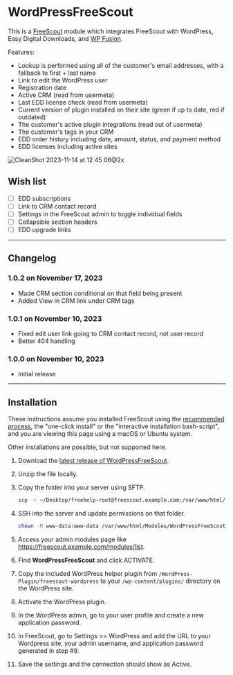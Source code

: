 # WordPressFreeScout

This is a [FreeScout](https://freescout.net/) module which integrates FreeScout with WordPress, Easy Digital Downloads, and <a href="https://wpfusion.com">WP Fusion</a>.

Features:

- Lookup is performed using all of the customer's email addresses, with a fallback to first + last name
- Link to edit the WordPress user
- Registration date
- Active CRM (read from usermeta)
- Last EDD license check (read from usermeta)
- Current version of plugin installed on their site (green if up to date, red if outdated)
- The customer's active plugin integrations (read out of usermeta)
- The customer's tags in your CRM
- EDD order history including date, amount, status, and payment method
- EDD licenses including active sites

![CleanShot 2023-11-14 at 12 45 06@2x](https://github.com/verygoodplugins/WordPressFreeScout/assets/13076544/10afec8b-14d5-4049-ba88-b17a16a96535)

## Wish list

- [ ] EDD subscriptions
- [ ] Link to CRM contact record
- [ ] Settings in the FreeScout admin to toggle individual fields
- [ ] Collapsible section headers
- [ ] EDD upgrade links

--------------------

## Changelog

### 1.0.2 on November 17, 2023

* Made CRM section conditional on that field being present
* Added View in CRM link under CRM tags

### 1.0.1 on November 10, 2023

* Fixed edit user link going to CRM contact record, not user record
* Better 404 handling


### 1.0.0 on November 10, 2023

- Initial release

--------------------

## Installation

These instructions assume you installed FreeScout using the [recommended process](https://github.com/freescout-helpdesk/freescout/wiki/Installation-Guide), the "one-click install" or the "interactive installation bash-script", and you are viewing this page using a macOS or Ubuntu system.

Other installations are possible, but not supported here.

1. Download the [latest release of WordPressFreeScout](https://github.com/verygoodplugins/WordPressFreeScout/releases).

2. Unzip the file locally.

3. Copy the folder into your server using SFTP.

   ```sh
   scp -r ~/Desktop/freehelp-root@freescout.example.com:/var/www/html/Modules/WordPressFreeScout/
   ```

4. SSH into the server and update permissions on that folder.

   ```sh
   chown -R www-data:www-data /var/www/html/Modules/WordPressFreeScout/
   ```

5. Access your admin modules page like https://freescout.example.com/modules/list.

6. Find **WordPressFreeScout** and click ACTIVATE.

7. Copy the included WordPress helper plugin from `/WordPress-Plugin/freescout-wordpress` to your `/wp-content/plugins/` directory on the WordPress site.

8. Activate the WordPress plugin.

9. In the WordPress admin, go to your user profile and create a new application password.

10. In FreeScout, go to Settings >> WordPress and add the URL to your Wordpress site, your admin username, and application password generated in step #9.

11. Save the settings and the connection should show as Active.
